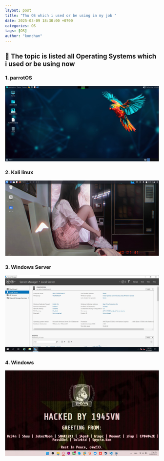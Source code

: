 ```yaml
---
layout: post
title: "Thu OS which i used or be using in my job "
date: 2025-03-09 18:30:00 +0700
categories: OS
tags: [OS]
author: "konchan"
---
```

## 📌 The topic is listed all Operating Systems which i used or be using now 
### 1. parrotOS
![Parrot OS](/images/parrotOS.jpg)

### 2. Kali linux
![Kali linux](/images/kali-linux.jpg)

### 3. Windows Server
![Windows Server](/images/windowsServer.jpg)

### 4. Windows
![Windows](/images/windows.jpg)